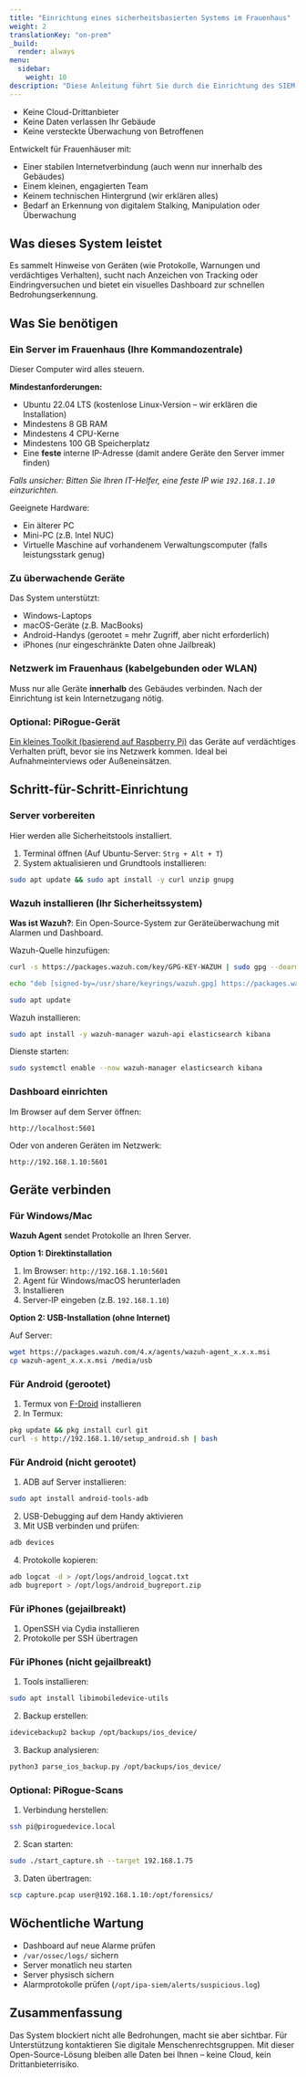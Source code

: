```yaml
---
title: "Einrichtung eines sicherheitsbasierten Systems im Frauenhaus"
weight: 2
translationKey: "on-prem"
_build:
  render: always
menu:
  sidebar:
    weight: 10
description: "Diese Anleitung führt Sie durch die Einrichtung des SIEM-Stacks komplett innerhalb Ihres Frauenhauses. Privat, leistungsstark und in Ihren Händen – keine Cloud erforderlich."
---
```


* Keine Cloud-Drittanbieter
* Keine Daten verlassen Ihr Gebäude
* Keine versteckte Überwachung von Betroffenen

Entwickelt für Frauenhäuser mit:

* Einer stabilen Internetverbindung (auch wenn nur innerhalb des Gebäudes)
* Einem kleinen, engagierten Team
* Keinem technischen Hintergrund (wir erklären alles)
* Bedarf an Erkennung von digitalem Stalking, Manipulation oder Überwachung

## Was dieses System leistet

Es sammelt Hinweise von Geräten (wie Protokolle, Warnungen und verdächtiges Verhalten), sucht nach Anzeichen von Tracking oder Eindringversuchen und bietet ein visuelles Dashboard zur schnellen Bedrohungserkennung.

## Was Sie benötigen

### Ein Server im Frauenhaus (Ihre Kommandozentrale)

Dieser Computer wird alles steuern.

**Mindestanforderungen:**

* Ubuntu 22.04 LTS (kostenlose Linux-Version – wir erklären die Installation)
* Mindestens 8 GB RAM
* Mindestens 4 CPU-Kerne
* Mindestens 100 GB Speicherplatz
* Eine **feste** interne IP-Adresse (damit andere Geräte den Server immer finden)

*Falls unsicher: Bitten Sie Ihren IT-Helfer, eine feste IP wie `192.168.1.10` einzurichten.*

Geeignete Hardware:

* Ein älterer PC
* Mini-PC (z.B. Intel NUC)
* Virtuelle Maschine auf vorhandenem Verwaltungscomputer (falls leistungsstark genug)

### Zu überwachende Geräte

Das System unterstützt:

* Windows-Laptops
* macOS-Geräte (z.B. MacBooks)
* Android-Handys (gerootet = mehr Zugriff, aber nicht erforderlich)
* iPhones (nur eingeschränkte Daten ohne Jailbreak)

### Netzwerk im Frauenhaus (kabelgebunden oder WLAN)

Muss nur alle Geräte **innerhalb** des Gebäudes verbinden. Nach der Einrichtung ist kein Internetzugang nötig.

### Optional: PiRogue-Gerät

[Ein kleines Toolkit (basierend auf Raspberry Pi)](/docs/lab/pts.md) das Geräte auf verdächtiges Verhalten prüft, bevor sie ins Netzwerk kommen. Ideal bei Aufnahmeinterviews oder Außeneinsätzen.

## Schritt-für-Schritt-Einrichtung

### Server vorbereiten

Hier werden alle Sicherheitstools installiert.

1. Terminal öffnen (Auf Ubuntu-Server: `Strg + Alt + T`)
2. System aktualisieren und Grundtools installieren:

```bash
sudo apt update && sudo apt install -y curl unzip gnupg
```

### Wazuh installieren (Ihr Sicherheitssystem)

**Was ist Wazuh?**: Ein Open-Source-System zur Geräteüberwachung mit Alarmen und Dashboard.

Wazuh-Quelle hinzufügen:

```bash
curl -s https://packages.wazuh.com/key/GPG-KEY-WAZUH | sudo gpg --dearmor -o /usr/share/keyrings/wazuh.gpg

echo "deb [signed-by=/usr/share/keyrings/wazuh.gpg] https://packages.wazuh.com/4.x/apt/ stable main" | sudo tee /etc/apt/sources.list.d/wazuh.list

sudo apt update
```

Wazuh installieren:

```bash
sudo apt install -y wazuh-manager wazuh-api elasticsearch kibana
```

Dienste starten:

```bash
sudo systemctl enable --now wazuh-manager elasticsearch kibana
```

### Dashboard einrichten

Im Browser auf dem Server öffnen:

```
http://localhost:5601
```

Oder von anderen Geräten im Netzwerk:

```
http://192.168.1.10:5601
```

## Geräte verbinden

### Für Windows/Mac

**Wazuh Agent** sendet Protokolle an Ihren Server.

**Option 1: Direktinstallation**

1. Im Browser: `http://192.168.1.10:5601`
2. Agent für Windows/macOS herunterladen
3. Installieren
4. Server-IP eingeben (z.B. `192.168.1.10`)

**Option 2: USB-Installation (ohne Internet)**

Auf Server:

```bash
wget https://packages.wazuh.com/4.x/agents/wazuh-agent_x.x.x.msi
cp wazuh-agent_x.x.x.msi /media/usb
```

### Für Android (gerootet)

1. Termux von [F-Droid](https://f-droid.org/packages/com.termux/) installieren
2. In Termux:

```bash
pkg update && pkg install curl git
curl -s http://192.168.1.10/setup_android.sh | bash
```

### Für Android (nicht gerootet)

1. ADB auf Server installieren:

```bash
sudo apt install android-tools-adb
```

2. USB-Debugging auf dem Handy aktivieren
3. Mit USB verbinden und prüfen:

```bash
adb devices
```

4. Protokolle kopieren:

```bash
adb logcat -d > /opt/logs/android_logcat.txt
adb bugreport > /opt/logs/android_bugreport.zip
```

### Für iPhones (gejailbreakt)

1. OpenSSH via Cydia installieren
2. Protokolle per SSH übertragen

### Für iPhones (nicht gejailbreakt)

1. Tools installieren:

```bash
sudo apt install libimobiledevice-utils
```

2. Backup erstellen:

```bash
idevicebackup2 backup /opt/backups/ios_device/
```

3. Backup analysieren:

```bash
python3 parse_ios_backup.py /opt/backups/ios_device/
```

### Optional: PiRogue-Scans

1. Verbindung herstellen:

```bash
ssh pi@piroguedevice.local
```

2. Scan starten:

```bash
sudo ./start_capture.sh --target 192.168.1.75
```

3. Daten übertragen:

```bash
scp capture.pcap user@192.168.1.10:/opt/forensics/
```

## Wöchentliche Wartung

* Dashboard auf neue Alarme prüfen
* `/var/ossec/logs/` sichern
* Server monatlich neu starten
* Server physisch sichern
* Alarmprotokolle prüfen (`/opt/ipa-siem/alerts/suspicious.log`)

## Zusammenfassung

Das System blockiert nicht alle Bedrohungen, macht sie aber sichtbar. Für Unterstützung kontaktieren Sie digitale Menschenrechtsgruppen. Mit dieser Open-Source-Lösung bleiben alle Daten bei Ihnen – keine Cloud, kein Drittanbieterrisiko.
